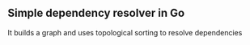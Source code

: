 ## Simple dependency resolver in Go

It builds a graph and uses topological sorting to resolve dependencies

